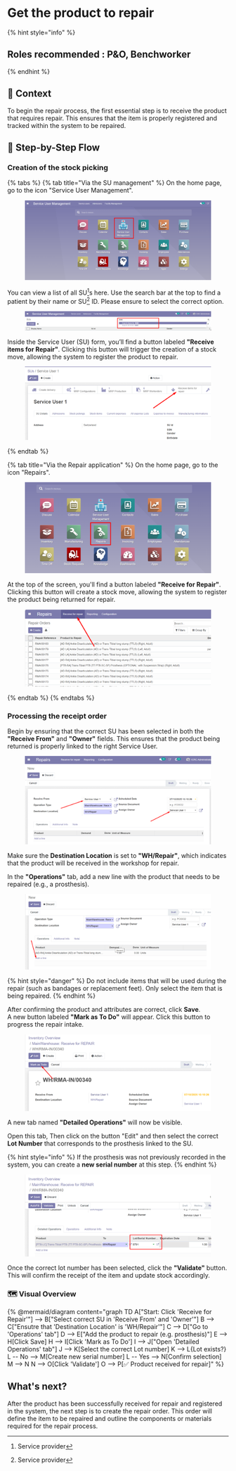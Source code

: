 # Get the product to repair

{% hint style="info" %}
## Roles recommended :  P\&O, Benchworker
{% endhint %}

## **🧭** Context&#x20;

To begin the repair process, the first essential step is to receive the product that requires repair. This ensures that the item is properly registered and tracked within the system to be repaired.&#x20;

## 🔄 Step-by-Step Flow&#x20;

### Creation of the stock picking

{% tabs %}
{% tab title="Via the SU management" %}
On the home page, go to the icon "Service User Management".

<figure><img src="../../.gitbook/assets/image (64).png" alt=""><figcaption></figcaption></figure>

You can view a list of all SU[^1]s here. Use the search bar at the top to find a patient by their name or SU[^1] ID. Please ensure to select the correct option.

<figure><img src="../../.gitbook/assets/image (65).png" alt=""><figcaption></figcaption></figure>

Inside the Service User (SU) form, you’ll find a button labeled **"Receive items for Repair"**. Clicking this button will trigger the creation of a stock move, allowing the system to register the product to repair.

<figure><img src="../../.gitbook/assets/image (340).png" alt=""><figcaption></figcaption></figure>
{% endtab %}

{% tab title="Via the Repair application" %}
On the home page, go to the icon "Repairs".

<figure><img src="../../.gitbook/assets/image (341).png" alt=""><figcaption></figcaption></figure>

At the top of the screen, you'll find a button labeled **"Receive for Repair"**. Clicking this button will create a stock move, allowing the system to register the product being returned for repair.

<figure><img src="../../.gitbook/assets/image (342).png" alt=""><figcaption></figcaption></figure>
{% endtab %}
{% endtabs %}

### Processing the receipt order

Begin by ensuring that the correct SU has been selected in both the **"Receive From"** and **"Owner"** fields. This ensures that the product being returned is properly linked to the right Service User.

<figure><img src="../../.gitbook/assets/image (343).png" alt=""><figcaption></figcaption></figure>

Make sure the **Destination Location** is set to **"WH/Repair"**, which indicates that the product will be received in the workshop for repair.

In the **"Operations"** tab, add a new line with the product that needs to be repaired (e.g., a prosthesis).

<figure><img src="../../.gitbook/assets/image (344).png" alt=""><figcaption></figcaption></figure>

{% hint style="danger" %}
Do not include items that will be used during the repair (such as bandages or replacement feet). Only select the item that is being repaired.
{% endhint %}

After confirming the product and attributes are correct, click **Save**.\
A new button labeled **"Mark as To Do"** will appear. Click this button to progress the repair intake.

<figure><img src="../../.gitbook/assets/image (345).png" alt=""><figcaption></figcaption></figure>

A new tab named **"Detailed Operations"** will now be visible.

Open this tab, Then click on the button "Edit" and then select the correct **Lot Number** that corresponds to the prosthesis linked to the SU.

{% hint style="info" %}
If the prosthesis was not previously recorded in the system, you can create a **new serial number** at this step.
{% endhint %}

<figure><img src="../../.gitbook/assets/image (346).png" alt=""><figcaption></figcaption></figure>



Once the correct lot number has been selected, click the **"Validate"** button. This will confirm the receipt of the item and update stock accordingly.

### 🗺️ Visual Overview&#x20;

{% @mermaid/diagram content="graph TD
    A["Start: Click 'Receive for Repair'"] --> B["Select correct SU in 'Receive From' and 'Owner'"]
    B --> C["Ensutre that 'Destination Location' is 'WH/Repair'"]
    C --> D["Go to 'Operations' tab"]
    D --> E["Add the product to repair (e.g. prosthesis)"]
    E --> H[Click Save]
    H --> I[Click 'Mark as To Do']
    I --> J["Open 'Detailed Operations' tab"]
    J --> K[Select the correct Lot number]
    K --> L{Lot exists?}
    L -- No --> M[Create new serial number]
    L -- Yes --> N[Confirm selection]
    M --> N
    N --> O[Click 'Validate']
    O --> P[✅ Product received for repair]" %}

## What's next?&#x20;

After the product has been successfully received for repair and registered in the system, the next step is to create the repair order. This order will define the item to be repaired and outline the components or materials required for the repair process.

[^1]: Service provider
